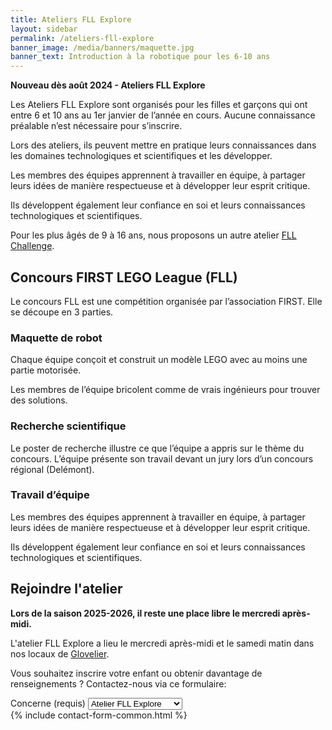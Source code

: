 ```yaml
---
title: Ateliers FLL Explore
layout: sidebar
permalink: /ateliers-fll-explore
banner_image: /media/banners/maquette.jpg
banner_text: Introduction à la robotique pour les 6-10 ans
---
```


**Nouveau dès août 2024 - Ateliers FLL Explore**

Les Ateliers FLL Explore sont organisés pour les filles et garçons qui ont entre 6 et 10 ans au 1er janvier de l’année en cours.
Aucune connaissance préalable n’est nécessaire pour s’inscrire.

Lors des ateliers, ils peuvent mettre en pratique leurs connaissances dans les domaines technologiques et scientifiques et les développer.

Les membres des équipes apprennent à travailler en équipe, à partager leurs idées de manière respectueuse et à développer leur esprit critique.

Ils développent également leur confiance en soi et leurs connaissances technologiques et scientifiques.

Pour les plus âgés de 9 à 16 ans, nous proposons un autre atelier [FLL Challenge](/ateliers-fll).

## Concours FIRST LEGO League (FLL)

Le concours FLL est une compétition organisée par l’association FIRST.
Elle se découpe en 3 parties.

### Maquette de robot

Chaque équipe conçoit et construit un modèle LEGO avec au moins une partie motorisée.

Les membres de l’équipe bricolent comme de vrais ingénieurs pour trouver des solutions.

### Recherche scientifique

Le poster de recherche illustre ce que l’équipe a appris sur le thème du concours.
L’équipe présente son travail devant un jury lors d’un concours régional (Delémont).

### Travail d’équipe

Les membres des équipes apprennent à travailler en équipe, à partager leurs idées de manière respectueuse et à développer leur esprit critique.

Ils développent également leur confiance en soi et leurs connaissances technologiques et scientifiques.

<!-- section -->

## Rejoindre l'atelier

**Lors de la saison 2025-2026, il reste une place libre le mercredi après-midi.**

L'atelier FLL Explore a lieu le mercredi après-midi et le samedi matin dans nos locaux de [Glovelier](https://www.google.ch/maps/place/Rue+des+Places+7,+2855+Glovelier/@47.3390915,7.2066171,17z/data=!3m1!4b1!4m5!3m4!1s0x4791e4df12d571d5:0xfc3cb407ccf2c65f!8m2!3d47.3390879!4d7.2088058?hl=fr).

Vous souhaitez inscrire votre enfant ou obtenir davantage de renseignements ?
Contactez-nous via ce formulaire:

<form method="post" action="{{ site.contact_form_url }}">
    <div class="form-group">
        <label for="subject">Concerne (requis)</label>
        <select class="form-control" name="subject" id="subject" required>
            <option>Atelier FLL Explore</option>
            <option>Atelier FLL Challenge</option>
            <option>Cours Introbots</option>
            <option>Autre</option>
        </select>
    </div>
    {% include contact-form-common.html %}
</form>

